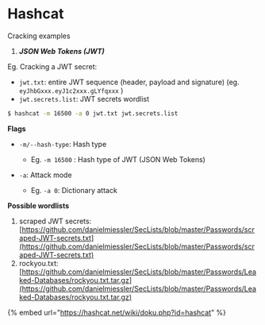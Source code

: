 # Hashcat

Cracking examples

1. _**JSON Web Tokens (JWT)**_

Eg. Cracking a JWT secret:

* `jwt.txt`: entire JWT sequence (header, payload and signature) (eg. `eyJhbGxxx.eyJ1c2xxx.gLYfqxxx` )
* `jwt.secrets.list`: JWT secrets wordlist

```bash
$ hashcat -m 16500 -a 0 jwt.txt jwt.secrets.list
```

**Flags**

* `-m/--hash-type`: Hash type
  * Eg. `-m 16500` : Hash type of JWT (JSON Web Tokens)
*   `-a`: Attack mode

    * Eg. `-a 0`: Dictionary attack



**Possible wordlists**

1. scraped JWT secrets: [https://github.com/danielmiessler/SecLists/blob/master/Passwords/scraped-JWT-secrets.txt](https://github.com/danielmiessler/SecLists/blob/master/Passwords/scraped-JWT-secrets.txt)
2. rockyou.txt: [https://github.com/danielmiessler/SecLists/blob/master/Passwords/Leaked-Databases/rockyou.txt.tar.gz](https://github.com/danielmiessler/SecLists/blob/master/Passwords/Leaked-Databases/rockyou.txt.tar.gz)



{% embed url="https://hashcat.net/wiki/doku.php?id=hashcat" %}
